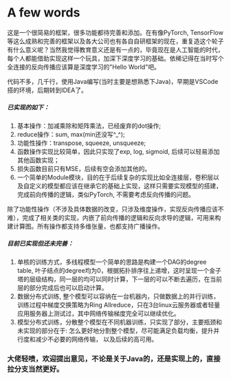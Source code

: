 # A few words
这是一个很简易的框架，很多功能都待完善和添加。在有像PyTorch, TensorFlow等这么成熟和完善的框架以及各大公司也有各自自研框架的现在，重复造这个轮子有什么意义呢？当然我觉得教育意义还是有一点的，毕竟现在是人工智能的时代，每个人都能借助实现这样一个玩具，加深下深度学习的基础。依稀记得在当时写个全连接的反向传播应该算是深度学习的"Hello World"吧。 

代码不多，几千行，使用Java编写(当时主要是想熟悉下Java)，早期是VSCode搭的环境，后期转到IDEA了。

##### 已实现的如下：
1. 基本操作：加减乘除和矩阵乘法，已经废弃的dot操作;
2. reduce操作：sum, max(min还没写^_^);
3. 功能性操作：transpose, squeeze, unsqueeze;
4. 函数操作实现比较简单，因此只实现了exp, log, sigmoid, 后续可以轻易添加其他函数实现；
5. 损失函数目前只有MSE，后续有空会添加其他的。
6. 一个简单的Module模块，目的在于后续复杂的实现比如全连接层，卷积层以及自定义的模型都应该在继承它的基础上实现，这样只需要实现模型的搭建，完成前向传播的逻辑，类似PyTorch, 不需要考虑反向传播的问题。


除了功能性操作（不涉及具体数据的改变，只涉及维度操作，实现反向传播应该不难），完成了相关类的实现，内嵌了前向传播的逻辑和反向求导的逻辑，可用来构建计算图。所有操作都支持多维张量，也都支持广播操作。

##### 目前已实现但还未完善：
1.  单核的训练方式，多线程模型一个简单的思路是构建一个DAG的degree table, 叶子结点的degree均为0，根据拓扑排序往上递增，这时呈现一个金子塔的层级结构，同一层的均可以同时计算，下一层的可以不断去遍历，在当前层的部分完成后也可以启动计算。
1.  数据分布式训练, 整个模型可以容纳在一台机器内，只做数据上的并行训练，训练过程中梯度交换策略为Ring Allreduce，只在3台linux云服务器或者轻量应用服务器上测试过，其中网络传输梯度完全可以继续优化。
2.  模型分布式训练，分散整个模型在不同机器训练，只实现了部分，主要瓶颈和未实现的部分在于: 怎么更好地分割整个模型，尽可能满足负载均衡，提升并行度和减少不必要的网络传输， 以及后续的高可用。

### 大佬轻喷，欢迎提出意见，不论是关于Java的，还是实现上的，直接拉分支当然更好。
